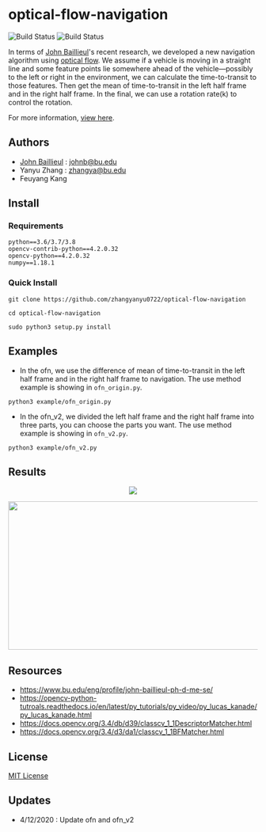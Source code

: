 # optical-flow-navigation

![Build Status](https://img.shields.io/badge/python-3.6%7C3.7%7C3.8-red)
![Build Status](https://img.shields.io/badge/License-MIT-green)

In terms of [John Baillieul]'s recent research, we developed a new navigation algorithm using [optical flow]. We assume if a vehicle is moving in a straight line and some feature points lie somewhere ahead of the vehicle—possibly to the left or right in the environment, we can calculate the time-to-transit to those features. Then get the mean of time-to-transit in the left half frame and in the right half frame. In the final, we can use a rotation rate(k) to control the rotation.

For more information, [view here].

## Authors
- [John Baillieul] : johnb@bu.edu
- Yanyu Zhang : zhangya@bu.edu
- Feuyang Kang 

## Install
### Requirements
```
python==3.6/3.7/3.8
opencv-contrib-python==4.2.0.32   
opencv-python==4.2.0.32 
numpy==1.18.1 
```
### Quick Install
```
git clone https://github.com/zhangyanyu0722/optical-flow-navigation
```
```
cd optical-flow-navigation
```
```
sudo python3 setup.py install
```
## Examples
- In the ofn, we use the difference of mean of time-to-transit in the left half frame and in the right half frame to navigation. The use method example is showing in ```ofn_origin.py```.
```
python3 example/ofn_origin.py
```

- In the ofn_v2, we divided the left half frame and the right half frame into three parts, you can choose the parts you want.
The use method example is showing in ```ofn_v2.py```.
```
python3 example/ofn_v2.py
```
## Results
<p align="middle">
  <img src="https://github.com/zhangyanyu0722/optical-flow-navigation/blob/master/images/feature_matching.png">
</p>
<p align="middle">
  <img src="https://github.com/zhangyanyu0722/optical-flow-navigation/blob/master/images/navigation.png" height="300" width="1000"> 
</p>

## Resources
- https://www.bu.edu/eng/profile/john-baillieul-ph-d-me-se/
- https://opencv-python-tutroals.readthedocs.io/en/latest/py_tutorials/py_video/py_lucas_kanade/py_lucas_kanade.html
- https://docs.opencv.org/3.4/db/d39/classcv_1_1DescriptorMatcher.html
- https://docs.opencv.org/3.4/d3/da1/classcv_1_1BFMatcher.html

## License
[MIT License]

## Updates
- 4/12/2020 : Update ofn and ofn_v2 

[John Baillieul]:https://www.bu.edu/eng/profile/john-baillieul-ph-d-me-se/
[MIT License]:https://github.com/zhangyanyu0722/optical-flow-navigation/blob/master/LICENSE
[optical flow]:https://opencv-python-tutroals.readthedocs.io/en/latest/py_tutorials/py_video/py_lucas_kanade/py_lucas_kanade.html
[view here]:https://github.com/zhangyanyu0722/optical-flow-navigation/blob/master/papers/IFAC-Two-Pixel.pdf
